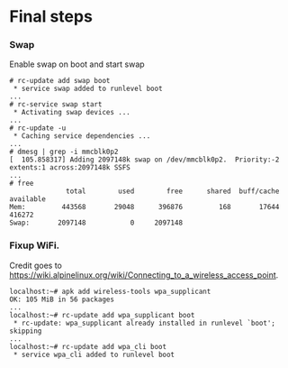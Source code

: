 # Final steps

### Swap

Enable swap on boot and start swap

```
# rc-update add swap boot
 * service swap added to runlevel boot
...
# rc-service swap start
 * Activating swap devices ...  
...
# rc-update -u
 * Caching service dependencies ...   
...
# dmesg | grep -i mmcblk0p2
[  105.858317] Adding 2097148k swap on /dev/mmcblk0p2.  Priority:-2 extents:1 across:2097148k SSFS
...
# free
              total        used        free      shared  buff/cache   available
Mem:         443568       29048      396876         168       17644      416272
Swap:       2097148           0     2097148
```

### Fixup WiFi.

Credit goes to https://wiki.alpinelinux.org/wiki/Connecting_to_a_wireless_access_point.

```
localhost:~# apk add wireless-tools wpa_supplicant
OK: 105 MiB in 56 packages
...
localhost:~# rc-update add wpa_supplicant boot
 * rc-update: wpa_supplicant already installed in runlevel `boot'; skipping
...
localhost:~# rc-update add wpa_cli boot
 * service wpa_cli added to runlevel boot
```





